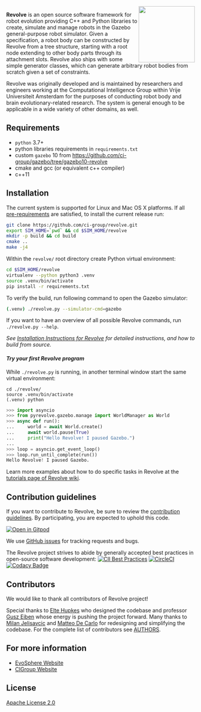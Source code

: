 <img  align="right" width="150" height="150"  src="/docs/revolve-logo.png">

**Revolve** is an open source software framework for robot evolution providing C++ and Python libraries to create,
simulate and manage robots in the Gazebo general-purpose robot simulator. Given a specification, a robot body can be constructed by Revolve from a tree structure, starting with a root node extending to other body parts through its attachment slots. Revolve also ships with some simple generator classes, which can generate arbitrary robot bodies from scratch given a set of constraints.

Revolve was originally developed and is maintained by researchers and engineers working at the Computational Intelligence Group within Vrije Universiteit Amsterdam for the purposes of conducting robot body and brain evolutionary-related research. The system is general enough to be applicable in a wide variety of other domains, as well.

## Requirements

- `python` 3.7+
- python libraries requirements in `requirements.txt`
- custom `gazebo` 10 from https://github.com/ci-group/gazebo/tree/gazebo10-revolve
- cmake and gcc (or equivalent c++ compiler)
- c++11

## Installation

The current system is supported for Linux and Mac OS X platforms.
If all [pre-requirements](https://github.com/ci-group/revolve/wiki/Installation-Instructions-for-Gazebo) are satisfied, to install the current release run:

```bash
git clone https://github.com/ci-group/revolve.git
export SIM_HOME=`pwd` && cd $SIM_HOME/revolve
mkdir -p build && cd build
cmake ..
make -j4
```

Within the `revolve/` root directory create Python virtual environment:

```bash
cd $SIM_HOME/revolve
virtualenv --python python3 .venv
source .venv/bin/activate
pip install -r requirements.txt
```

To verify the build, run following command to open the Gazebo simulator:
```bash
(.venv) ./revolve.py --simulator-cmd=gazebo
```
If you want to have an overview of all possible Revolve commands, run `./revolve.py --help`.

*See [Installation Instructions for Revolve](https://github.com/ci-group/revolve/wiki/Installation-Instructions-for-Revolve)
for detailed instructions, and how to build from source.*

#### *Try your first Revolve program*

While `./revolve.py` is running, in another terminal window start the same virtual environment:
```shell
cd ./revolve/
source .venv/bin/activate
(.venv) python
```

```python
>>> import asyncio
>>> from pyrevolve.gazebo.manage import WorldManager as World
>>> async def run():
...     world = await World.create()
...     await world.pause(True)
...     print("Hello Revolve! I paused Gazebo.")
... 
>>> loop = asyncio.get_event_loop()
>>> loop.run_until_complete(run())
Hello Revolve! I paused Gazebo.
```

Learn more examples about how to do specific tasks in Revolve at the
[tutorials page of Revolve wiki](https://github.com/ci-group/revolve/wiki#tutorials).

## Contribution guidelines

If you want to contribute to Revolve, be sure to review the [contribution
guidelines](CONTRIBUTING.md). By participating, you are expected to
uphold this code.

[![Open in Gitpod](https://gitpod.io/button/open-in-gitpod.svg)](https://gitpod.io/#https://github.com/ci-group/revolve)

We use [GitHub issues](https://github.com/ci-group/revolve/issues) for
tracking requests and bugs.

The Revolve project strives to abide by generally accepted best practices in open-source software development:
[![CII Best Practices](https://bestpractices.coreinfrastructure.org/projects/2520/badge)](https://bestpractices.coreinfrastructure.org/projects/2520)
[![CircleCI](https://circleci.com/gh/ci-group/revolve.svg?style=svg)](https://circleci.com/gh/ci-group/revolve)
[![Codacy Badge](https://api.codacy.com/project/badge/Grade/5443e24ddd4d413b897206b546d5600e)](https://www.codacy.com/app/ci-group/revolve?utm_source=github.com&amp;utm_medium=referral&amp;utm_content=ci-group/revolve/&amp;utm_campaign=Badge_Grade)

## Contributors

We would like to thank all contributors of Revolve project!

Special thanks to [Elte Hupkes](https://github.com/ElteHupkes/) who designed the codebase and professor [Gusz Eiben](https://www.cs.vu.nl/~gusz/) whose energy is pushing the project forward.
Many thanks to [Milan Jelisavcic](https://github.com/milanjelisavcic/) and [Matteo De Carlo](https://github.com/portaloffreedom/) for redesigning and simplifying the codebase.
For the complete list of contributors see [AUTHORS](AUTHORS).

## For more information

* [EvoSphere Website](https://evosphere.eu/)
* [CIGroup Website](https://www.cs.vu.nl/ci/)

## License

[Apache License 2.0](LICENSE)
